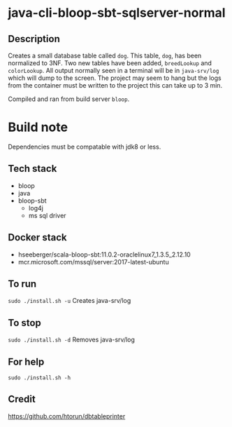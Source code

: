# java-cli-bloop-sbt-sqlserver-normal

## Description
Creates a small database table
called `dog`. This table, `dog`, has been normalized to 3NF.
Two new tables have been added, `breedLookup` and `colorLookup`. All output normally
seen in a terminal will be in `java-srv/log` which will dump to the screen. The project may seem to hang but the logs from the container must be written to the project this can take up to 3 min.

Compiled and ran from build server `bloop`.

# Build note
Dependencies must be compatable with jdk8 or less.

## Tech stack
- bloop
- java
- bloop-sbt
  - log4j
  - ms sql driver

## Docker stack
- hseeberger/scala-bloop-sbt:11.0.2-oraclelinux7_1.3.5_2.12.10
- mcr.microsoft.com/mssql/server:2017-latest-ubuntu

## To run
`sudo ./install.sh -u`
Creates java-srv/log

## To stop
`sudo ./install.sh -d`
Removes java-srv/log

## For help
`sudo ./install.sh -h`

## Credit
https://github.com/htorun/dbtableprinter
